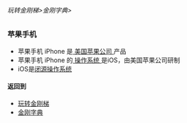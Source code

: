 ###### 玩转金刚梯>金刚字典>
### 苹果手机
- 苹果手机 iPhone 是[ 美国苹果公司 ]()产品
- 苹果手机 iPhone 的[ 操作系统 ]()是iOS，由美国苹果公司研制
- iOS是[闭源操作系统]()

#### 返回到
- [玩转金刚梯](https://github.com/a2zitpro/web/blob/master/LadderFree/A.md)
- [金刚字典](https://github.com/a2zitpro/web/blob/master/LadderFree/kkDictionary/KKDictionary.md)



